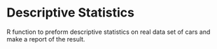 # Descriptive Statistics
R function to preform descriptive statistics on real data set of cars and make a report of the result.
